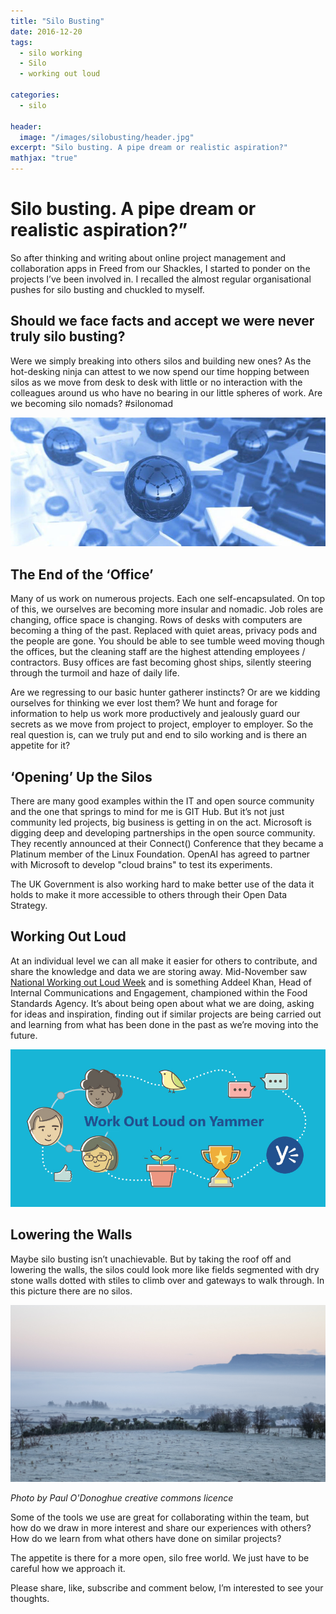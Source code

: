 ```yaml
---
title: "Silo Busting"
date: 2016-12-20
tags:
  - silo working
  - Silo
  - working out loud

categories:
  - silo

header:
  image: "/images/silobusting/header.jpg"
excerpt: "Silo busting. A pipe dream or realistic aspiration?"
mathjax: "true"
---
```


# Silo busting. A pipe dream or realistic aspiration?”

So after thinking and writing about online project management and collaboration apps in Freed from our Shackles, I started to ponder on the projects I’ve been involved in. I recalled the almost regular organisational pushes for silo busting and chuckled to myself.

## Should we face facts and accept we were never truly silo busting?

Were we simply breaking into others silos and building new ones? As the hot-desking ninja can attest to we now spend our time hopping between silos as we move from desk to desk with little or no interaction with the colleagues around us who have no bearing in our little spheres of work. Are we becoming silo nomads? #silonomad

<a href="../images/silobusting/image2.jpg"><img src="../images/silobusting/image2.jpg"></a>

## The End of the ‘Office’

Many of us work on numerous projects. Each one self-encapsulated. On top of this, we ourselves are becoming more insular and nomadic. Job roles are changing, office space is changing. Rows of desks with computers are becoming a thing of the past. Replaced with quiet areas, privacy pods and the people are gone. You should be able to see tumble weed moving though the offices, but the cleaning staff are the highest attending employees / contractors. Busy offices are fast becoming ghost ships, silently steering through the turmoil and haze of daily life.  

Are we regressing to our basic hunter gatherer instincts? Or are we kidding ourselves for thinking we ever lost them? We hunt and forage for information to help us work more productively and jealously guard our secrets as we move from project to project, employer to employer. So the real question is, can we truly put and end to silo working and is there an appetite for it?  

## ‘Opening’ Up the Silos

There are many good examples within the IT and open source community and the one that springs to mind for me is GIT Hub. But it’s not just community led projects, big business is getting in on the act. Microsoft is digging deep and developing partnerships in the open source community. They recently announced at their Connect() Conference that they became a Platinum member of the Linux Foundation. OpenAI has agreed to partner with Microsoft to develop "cloud brains" to test its experiments.  

The UK Government is also working hard to make better use of the data it holds to make it more accessible to others through their Open Data Strategy.

## Working Out Loud

At an individual level we can all make it easier for others to contribute, and share the knowledge and data we are storing away. Mid-November saw [National Working out Loud Week](https://wolweek.com/) and is something Addeel Khan, Head of Internal Communications and Engagement, championed within the Food Standards Agency. It’s about being open about what we are doing, asking for ideas and inspiration, finding out if similar projects are being carried out and learning from what has been done in the past as we’re moving into the future.

<a href="../images/silobusting/wol.jpg"><img src="../images/silobusting/wol.jpg"></a>

## Lowering the Walls

Maybe silo busting isn’t unachievable. But by taking the roof off and lowering the walls, the silos could look more like fields segmented with dry stone walls dotted with stiles to climb over and gateways to walk through. In this picture there are no silos.

<a href="../images/silobusting/nosilos.jpg"><img src="../images/silobusting/nosilos.jpg"></a>

*Photo by Paul O'Donoghue creative commons licence*

Some of the tools we use are great for collaborating within the team, but how do we draw in more interest and share our experiences with others? How do we learn from what others have done on similar projects?  

The appetite is there for a more open, silo free world. We just have to be careful how we approach it.  

Please share, like, subscribe and comment below, I’m interested to see your thoughts.
